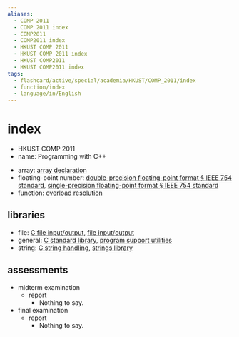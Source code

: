 ```yaml
---
aliases:
  - COMP 2011
  - COMP 2011 index
  - COMP2011
  - COMP2011 index
  - HKUST COMP 2011
  - HKUST COMP 2011 index
  - HKUST COMP2011
  - HKUST COMP2011 index
tags:
  - flashcard/active/special/academia/HKUST/COMP_2011/index
  - function/index
  - language/in/English
---
```


# index

- HKUST COMP 2011
- name: Programming with C++

<!-- list separator -->

- array: [array declaration](../../../C++/array%20declaration.md)
- floating-point number: [double-precision floating-point format § IEEE 754 standard](../../../../general/double-precision%20floating-point%20format.md#IEEE%20754%20standard), [single-precision floating-point format § IEEE 754 standard](../../../../general/single-precision%20floating-point%20format.md#IEEE%20754%20standard)
- function: [overload resolution](../../../C++/overload%20resolution.md)

## libraries

- file: [C file input/output](../../../../general/C%20file%20input_output.md), [file input/output](../../../C/file%20input_output.md)
- general: [C standard library](../../../../general/C%20standard%20library.md), [program support utilities](../../../C/program%20support%20utilities.md)
- string: [C string handling](../../../../general/C%20string%20handling.md), [strings library](../../../C/strings%20library.md)

## assessments

- midterm examination
  - report
    - Nothing to say.
- final examination
  - report
    - Nothing to say.
